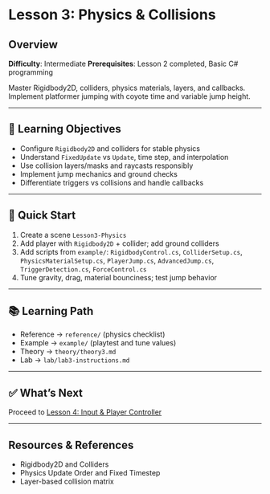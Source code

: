# Lesson 3: Physics & Collisions

## Overview

**Difficulty**: Intermediate
**Prerequisites**: Lesson 2 completed, Basic C# programming

Master Rigidbody2D, colliders, physics materials, layers, and callbacks. Implement platformer jumping with coyote time and variable jump height.

---

## 🎯 Learning Objectives

- Configure `Rigidbody2D` and colliders for stable physics
- Understand `FixedUpdate` vs `Update`, time step, and interpolation
- Use collision layers/masks and raycasts responsibly
- Implement jump mechanics and ground checks
- Differentiate triggers vs collisions and handle callbacks

---

## 🚀 Quick Start

1. Create a scene `Lesson3-Physics`
2. Add player with `Rigidbody2D` + collider; add ground colliders
3. Add scripts from `example/`: `RigidbodyControl.cs`, `ColliderSetup.cs`, `PhysicsMaterialSetup.cs`, `PlayerJump.cs`, `AdvancedJump.cs`, `TriggerDetection.cs`, `ForceControl.cs`
4. Tune gravity, drag, material bounciness; test jump behavior

---

## 📚 Learning Path

- Reference → `reference/` (physics checklist)
- Example → `example/` (playtest and tune values)
- Theory → `theory/theory3.md`
- Lab → `lab/lab3-instructions.md`

---

## ✅ What’s Next

Proceed to [Lesson 4: Input & Player Controller](../lesson4-input-player-controller/)

---

## Resources & References

- Rigidbody2D and Colliders
- Physics Update Order and Fixed Timestep
- Layer-based collision matrix


